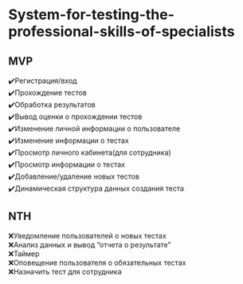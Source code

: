 # System-for-testing-the-professional-skills-of-specialists
## MVP
:heavy_check_mark:Регистрация/вход    
:heavy_check_mark:Прохождение тестов    
:heavy_check_mark:Обработка результатов    
:heavy_check_mark:Вывод оценки о прохождении тестов     
:heavy_check_mark:Изменение личной информации о пользователе    
:heavy_check_mark:Изменение информации о тестах    
:heavy_check_mark:Просмотр личного кабинета(для сотрудника)    
:heavy_check_mark:Просмотр информации о тестах    
:heavy_check_mark:Добавление/удаление новых тестов    
:heavy_check_mark:Динамическая структура данных создания теста    
## NTH
:x:Уведомление пользователей о новых тестах    
:x:Анализ данных и вывод “отчета о результате”    
:x:Таймер     
:x:Оповещение пользователя о обязательных тестах    
:x:Назначить тест для сотрудника     
